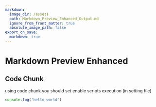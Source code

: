```yaml
---
markdown:
  image_dir: /assets
  path: Markdown_Preview_Enhanced_Output.md
  ignore_from_front_matter: true
  absolute_image_path: false
export_on_save:
  markdown: true
---
```


# Markdown Preview Enhanced

## Code Chunk

using code chunk you should set enable scripts execution (in setting file)

```javascript {cmd="node"}
console.log('hello world')
```
